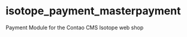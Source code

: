 isotope_payment_masterpayment
=============================

Payment Module for the Contao CMS Isotope web shop
